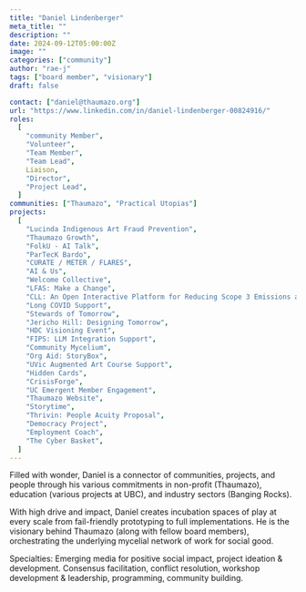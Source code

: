 ```yaml
---
title: "Daniel Lindenberger"
meta_title: ""
description: ""
date: 2024-09-12T05:00:00Z
image: ""
categories: ["community"]
author: "rae-j"
tags: ["board member", "visionary"]
draft: false

contact: ["daniel@thaumazo.org"]
url: "https://www.linkedin.com/in/daniel-lindenberger-00824916/"
roles:
  [
    "community Member",
    "Volunteer",
    "Team Member",
    "Team Lead",
    Liaison,
    "Director",
    "Project Lead",
  ]
communities: ["Thaumazo", "Practical Utopias"]
projects:
  [
    "Lucinda Indigenous Art Fraud Prevention",
    "Thaumazo Growth",
    "FolkU - AI Talk",
    "ParTecK Bardo",
    "CURATE / METER / FLARES",
    "AI & Us",
    "Welcome Collective",
    "LFAS: Make a Change",
    "CLL: An Open Interactive Platform for Reducing Scope 3 Emissions at UBC",
    "Long COVID Support",
    "Stewards of Tomorrow",
    "Jericho Hill: Designing Tomorrow",
    "HDC Visioning Event",
    "FIPS: LLM Integration Support",
    "Community Mycelium",
    "Org Aid: StoryBox",
    "UVic Augmented Art Course Support",
    "Hidden Cards",
    "CrisisForge",
    "UC Emergent Member Engagement",
    "Thaumazo Website",
    "Storytime",
    "Thrivin: People Acuity Proposal",
    "Democracy Project",
    "Employment Coach",
    "The Cyber Basket",
  ]
---
```


Filled with wonder, Daniel is a connector of communities, projects, and people through his various commitments in non-profit (Thaumazo), education (various projects at UBC), and industry sectors (Banging Rocks).

With high drive and impact, Daniel creates incubation spaces of play at every scale from fail-friendly prototyping to full implementations. He is the visionary behind Thaumazo (along with fellow board members), orchestrating the underlying mycelial network of work for social good.

Specialties: Emerging media for positive social impact, project ideation & development. Consensus facilitation, conflict resolution, workshop development & leadership, programming, community building.
